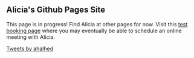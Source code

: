 ## Alicia's Github Pages Site

This page is in progress! Find Alicia at other pages for now. Visit this <a href='https://outlook.office365.com/owa/calendar/MeetWithAlicia@uoguelphca.onmicrosoft.com/bookings/'>test booking page</a> where you may eventually be able to schedule an online meeting with Alicia.

<script src="https://platform.linkedin.com/badges/js/profile.js" async defer type="text/javascript"></script>
<div class="badge-base LI-profile-badge" data-locale="en_US" data-size="large" data-theme="light" data-type="HORIZONTAL" data-vanity="aliciahalhed" data-version="v1"><a class="badge-base__link LI-simple-link" href="https://ca.linkedin.com/in/aliciahalhed?trk=profile-badge"></a></div>

<a class="twitter-timeline" href="https://twitter.com/ahalhed?ref_src=twsrc%5Etfw">Tweets by ahalhed</a> <script async src="https://platform.twitter.com/widgets.js" charset="utf-8"></script>

